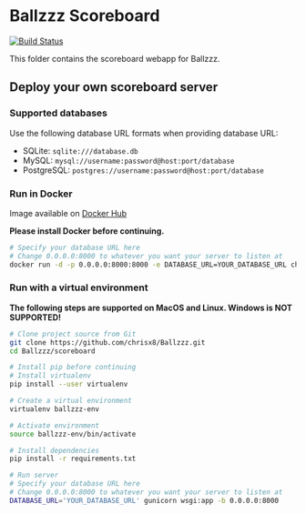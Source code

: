 # Ballzzz Scoreboard

[![Build Status](https://travis-ci.com/chrisx8/Ballzzz.svg?branch=master)](https://travis-ci.com/chrisx8/Ballzzz)

This folder contains the scoreboard webapp for Ballzzz.

## Deploy your own scoreboard server

### Supported databases

Use the following database URL formats when providing database URL:

- SQLite: `sqlite:///database.db`
- MySQL: `mysql://username:password@host:port/database`
- PostgreSQL: `postgres://username:password@host:port/database`

### Run in Docker

Image available on [Docker Hub](https://cloud.docker.com/repository/docker/chrisx8/ballzzz-scoreboard)

**Please install Docker before continuing.**

```bash
# Specify your database URL here
# Change 0.0.0.0:8000 to whatever you want your server to listen at
docker run -d -p 0.0.0.0:8000:8000 -e DATABASE_URL=YOUR_DATABASE_URL chrisx8/ballzzz-scoreboard:latest
```

### Run with a virtual environment

**The following steps are supported on MacOS and Linux. Windows is NOT SUPPORTED!**

```bash
# Clone project source from Git
git clone https://github.com/chrisx8/Ballzzz.git
cd Ballzzz/scoreboard

# Install pip before continuing
# Install virtualenv
pip install --user virtualenv

# Create a virtual environment
virtualenv ballzzz-env

# Activate environment
source ballzzz-env/bin/activate

# Install dependencies
pip install -r requirements.txt

# Run server
# Specify your database URL here
# Change 0.0.0.0:8000 to whatever you want your server to listen at
DATABASE_URL='YOUR_DATABASE_URL' gunicorn wsgi:app -b 0.0.0.0:8000
```
